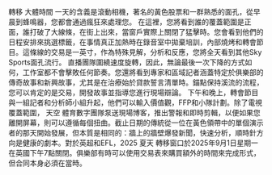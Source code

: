轉移 大體時間 一天的含義是滾動相機，著名的黃色股票和一群熟悉的面孔，從早晨到蜂鳴器，您都會通過瘋狂來處理您。 在這裡，您將看到誰的覆蓋範圍是正面，誰打破了大線條，在街上出來，當窗戶實際上關閉了猛擊時。您會看到他們的日程安排來挑選標籤，在事情真正加熱時在錄音室中拋棄培訓，內部燒烤和轉會節目。這條線的交易是一英寸，作為特殊見解，分析和反應，您將全天看到其他Sky Sports面孔流行。 直播團隊圍繞速度旋轉，因此，無論最後一次下降的方式如何，工作室都不會擊敗任何節奏。您還將看到專家和區域記者涵蓋特定於俱樂部的傳奇故事和新興故事，尤其是在治療始於貸款誓言清單時。錨點保持溪流的流程，您可以肯定的是交易，開發故事並指導您進行現場辯論。 下午和晚上，轉會節目與一組記者和分析師小組升起，他們可以輸入價值觀，FFP和小隊計劃。除了電視覆蓋範圍， 天空 體育數字團隊泵送現場博客，推出警報和即時剪輯，以便如果您離開屏幕，則可以遵循每個扭曲。截止日期的傳統從一位在黃色領帶中的單個演示者的那天開始發展，但本質是相同的：牆上的牆壁爆發新聞，快速分析，順時針方向是健康的劇本。對於英超和EFL，2025 夏天 轉移窗口於2025年9月1日星期一在英國下午7點關閉。俱樂部有時可以使用交易表來購買額外的時間來完成形式，但合同本身必須在當時。